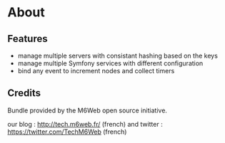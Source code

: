 # About

## Features

 * manage multiple servers with consistant hashing based on the keys
 * manage multiple Symfony services with different configuration
 * bind any event to increment nodes and collect timers

## Credits

Bundle provided by the M6Web open source initiative.

our blog : http://tech.m6web.fr/ (french)
and twitter : https://twitter.com/TechM6Web (french)